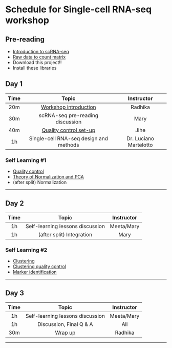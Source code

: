 # Schedule for Single-cell RNA-seq workshop

## Pre-reading

* [Introduction to scRNA-seq](../lessons/01_intro_to_scRNA-seq.md)
* [Raw data to count matrix](../lessons/02_SC_generation_of_count_matrix.md)
* Download this project!!
* Install these libraries

## Day 1

| Time |  Topic  | Instructor |
|:-----------:|:----------:|:--------:|
| 20m| [Workshop introduction](../slides/Intro_to_workshop.pdf) | Radhika
| 30m | scRNA-seq pre-reading discussion | Mary |
| 40m | [Quality control set-up](../lessons/03_SC_quality_control-setup.md) | Jihe |
| 1h | Single-cell RNA-seq design and methods | Dr. Luciano Martelotto |

### Self Learning #1

* [Quality control](../lessons/04_SC_quality_control.md)
* [Theory of Normalization and PCA](../lessons/05_normalization_and_PCA.md)
* (after split) Normalization

***

## Day 2

| Time |  Topic  | Instructor |
|:-----------:|:----------:|:--------:|
| 1h | Self-learning lessons discussion | Meeta/Mary |
| 1h | (after split) Integration | Mary |

### Self Learning #2
* [Clustering](../lessons/07_SC_clustering_cells_SCT.md)
* [Clustering quality control](../lessons/08_SC_clustering_quality_control.md)
* [Marker identification](../lessons/09_merged_SC_marker_identification.md)

***

## Day 3

| Time |  Topic  | Instructor |
|:-----------:|:----------:|:--------:|
| 1h | Self-learning lessons discussion | Meeta/Mary |
| 1h | Discussion, Final Q & A | All |
| 30m| [Wrap up](../slides/Workshop_wrapup.pdf) | Radhika |

***
